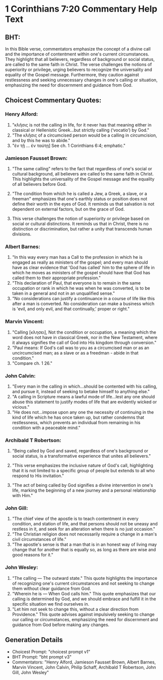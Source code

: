 # 1 Corinthians 7:20 Commentary Help Text

## BHT:
In this Bible verse, commentators emphasize the concept of a divine call and the importance of contentment within one's current circumstances. They highlight that all believers, regardless of background or social status, are called to the same faith in Christ. The verse challenges the notions of superiority or privilege, urging believers to recognize the universality and equality of the Gospel message. Furthermore, they caution against restlessness and seeking unnecessary changes in one's calling or situation, emphasizing the need for discernment and guidance from God.

## Choicest Commentary Quotes:
### Henry Alford:
1. "κλῆσις is not the calling in life, for it never has that meaning either in classical or Hellenistic Greek...but strictly calling (‘vocatio’) by God." 
2. "The κλῆσις of a circumcised person would be a calling in circumcision, and by this he was to abide."
3. "ἐν τῇ ... ἐν ταύτῃ] See ch. 1 Corinthians 6:4; emphatic."

### Jamieson Fausset Brown:
1. "The same calling" refers to the fact that regardless of one's social or cultural background, all believers are called to the same faith in Christ. This highlights the universality of the Gospel message and the equality of all believers before God.

2. "The condition from which he is called a Jew, a Greek, a slave, or a freeman" emphasizes that one's earthly status or position does not define their worth in the eyes of God. It reminds us that salvation is not dependent on external factors, but on the grace of God.

3. This verse challenges the notion of superiority or privilege based on social or cultural distinctions. It reminds us that in Christ, there is no distinction or discrimination, but rather a unity that transcends human divisions.

### Albert Barnes:
1. "In this way every man has a Call to the profession in which he is engaged as really as ministers of the gospel; and every man should have as clear evidence that 'God has called' him to the sphere of life in which he moves as ministers of the gospel should have that God has called them to their appropriate profession."
2. "This declaration of Paul, that everyone is to remain in the same occupation or rank in which he was when he was converted, is to be taken in a general and not in an unqualified sense."
3. "No considerations can justify a continuance in a course of life like this after a man is converted. No consideration can make a business which is 'evil, and only evil, and that continually,' proper or right."

### Marvin Vincent:
1. "Calling [κλησει], Not the condition or occupation, a meaning which the word does not have in classical Greek, nor in the New Testament, where it always signifies the call of God into His kingdom through conversion."
2. "Paul means: If God's call was to you as a circumcised man or as an uncircumcised man; as a slave or as a freedman - abide in that condition."
3. "Compare ch. 1 26."

### John Calvin:
1. "Every man in the calling in which...should be contented with his calling, and pursue it, instead of seeking to betake himself to anything else."
2. "A calling in Scripture means a lawful mode of life...lest any one should abuse this statement to justify modes of life that are evidently wicked or vicious."
3. "He does not...impose upon any one the necessity of continuing in the kind of life which he has once taken up, but rather condemns that restlessness, which prevents an individual from remaining in his condition with a peaceable mind."

### Archibald T Robertson:
1. "Being called by God and saved, regardless of one's background or social status, is a transformative experience that unites all believers." 

2. "This verse emphasizes the inclusive nature of God's call, highlighting that it is not limited to a specific group of people but extends to all who respond to His invitation." 

3. "The act of being called by God signifies a divine intervention in one's life, marking the beginning of a new journey and a personal relationship with Him."

### John Gill:
1. "The chief view of the apostle is to teach contentment in every condition, and station of life, and that persons should not be uneasy and restless in it, and seek for an alteration when there is no just occasion."
2. "The Christian religion does not necessarily require a change in a man's civil circumstances of life."
3. "The apostle's sense is that a man that is in an honest way of living may change that for another that is equally so, as long as there are wise and good reasons for it."

### John Wesley:
1. "The calling — The outward state." This quote highlights the importance of recognizing one's current circumstances and not seeking to change them without clear guidance from God.
2. "Wherein he is — When God calls him." This quote emphasizes that our calling is determined by God, and we should embrace and fulfill it in the specific situation we find ourselves in.
3. "Let him not seek to change this, without a clear direction from Providence." This quote advises against impulsively seeking to change our calling or circumstances, emphasizing the need for discernment and guidance from God before making any changes.


## Generation Details
- Choicest Prompt: "choicest prompt v1"
- BHT Prompt: "bht prompt v3"
- Commentators: "Henry Alford, Jamieson Fausset Brown, Albert Barnes, Marvin Vincent, John Calvin, Philip Schaff, Archibald T Robertson, John Gill, John Wesley"
